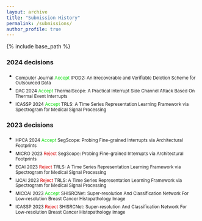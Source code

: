 ```yaml
---
layout: archive
title: "Submission History"
permalink: /submissions/
author_profile: true
---
```


{% include base_path %}

### 2024 decisions
- <sub> Computer Journal <font color="#00dd00">Accept</font> IPOD2: An Irrecoverable and Verifiable Deletion Scheme for Outsourced Data<br/>
- <sub> DAC 2024 <font color="#00dd00">Accept</font> ThermalScope: A Practical Interrupt Side Channel Attack Based On Thermal Event Interrupts<br/>
- <sub> ICASSP 2024 <font color="#00dd00">Accept</font> TRLS: A Time Series Representation Learning Framework via Spectrogram for Medical Signal Processing<br/>

### 2023 decisions
- <sub> HPCA 2024 <font color="#00dd00">Accept</font> SegScope: Probing Fine-grained Interrupts via Architectural Footprints<br/>
- <sub> MICRO 2023 <font color="#dd0000">Reject</font> SegScope: Probing Fine-grained Interrupts via Architectural Footprints<br/>
- <sub> ECAI 2023 <font color="#dd0000">Reject</font> TRLS: A Time Series Representation Learning Framework via Spectrogram for Medical Signal Processing<br/>
- <sub> IJCAI 2023 <font color="#dd0000">Reject</font> TRLS: A Time Series Representation Learning Framework via Spectrogram for Medical Signal Processing<br/>
- <sub> MICCAI 2023 <font color="#00dd00">Accept</font> SHISRCNet: Super-resolution And Classification Network For Low-resolution Breast Cancer Histopathology Image<br/>
- <sub> ICASSP 2023 <font color="#dd0000">Reject</font>  SHISRCNet: Super-resolution And Classification Network For Low-resolution Breast Cancer Histopathology Image<br/>

